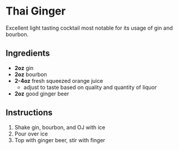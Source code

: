 # Thai Ginger

Excellent light tasting cocktail most notable for its usage of gin and bourbon.

## Ingredients
- **2oz** gin
- **2oz** bourbon
- **2-4oz** fresh squeezed orange juice
	- adjust to taste based on quality and quantity of liquor
- **2oz** good ginger beer

## Instructions
1. Shake gin, bourbon, and OJ with ice
1. Pour over ice
1. Top with ginger beer, stir with finger
